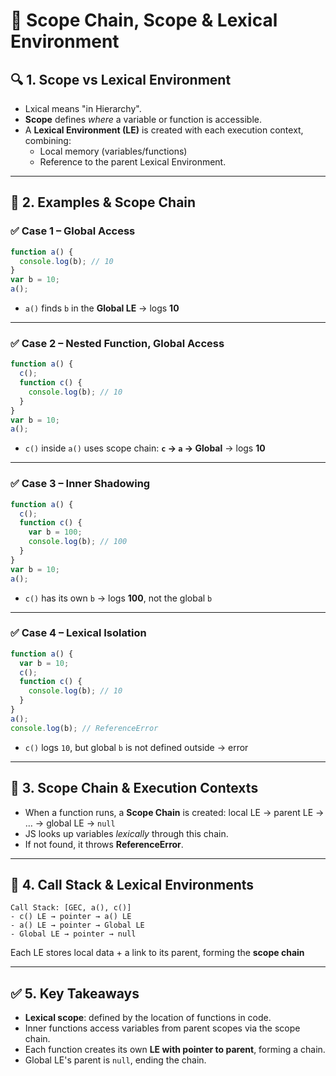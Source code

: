 # 📘 Scope Chain, Scope & Lexical Environment

## 🔍 1. Scope vs Lexical Environment
- Lxical means "in Hierarchy". 
- **Scope** defines *where* a variable or function is accessible.
- A **Lexical Environment (LE)** is created with each execution context, combining:
  - Local memory (variables/functions)
  - Reference to the parent Lexical Environment.

---

## 🧠 2. Examples & Scope Chain

### ✅ Case 1 – Global Access
```js
function a() {
  console.log(b); // 10
}
var b = 10;
a();
````
* `a()` finds `b` in the **Global LE** → logs **10**&#x20;

---

### ✅ Case 2 – Nested Function, Global Access
```js
function a() {
  c();
  function c() {
    console.log(b); // 10
  }
}
var b = 10;
a();
```
* `c()` inside `a()` uses scope chain: **`c` → `a` → Global** → logs **10**&#x20;

---

### ✅ Case 3 – Inner Shadowing
```js
function a() {
  c();
  function c() {
    var b = 100;
    console.log(b); // 100
  }
}
var b = 10;
a();
```
* `c()` has its own `b` → logs **100**, not the global `b`

---

### ✅ Case 4 – Lexical Isolation
```js
function a() {
  var b = 10;
  c();
  function c() {
    console.log(b); // 10
  }
}
a();
console.log(b); // ReferenceError
```
* `c()` logs `10`, but global `b` is not defined outside → error&#x20;

---

## 🧩 3. Scope Chain & Execution Contexts
* When a function runs, a **Scope Chain** is created: local LE → parent LE → … → global LE → `null`
* JS looks up variables *lexically* through this chain.
* If not found, it throws **ReferenceError**.

---

## 🔁 4. Call Stack & Lexical Environments
```
Call Stack: [GEC, a(), c()]
- c() LE → pointer → a() LE
- a() LE → pointer → Global LE
- Global LE → pointer → null
```

Each LE stores local data + a link to its parent, forming the **scope chain**

---

## ✅ 5. Key Takeaways
* **Lexical scope**: defined by the location of functions in code.
* Inner functions access variables from parent scopes via the scope chain.
* Each function creates its own **LE with pointer to parent**, forming a chain.
* Global LE's parent is `null`, ending the chain.
